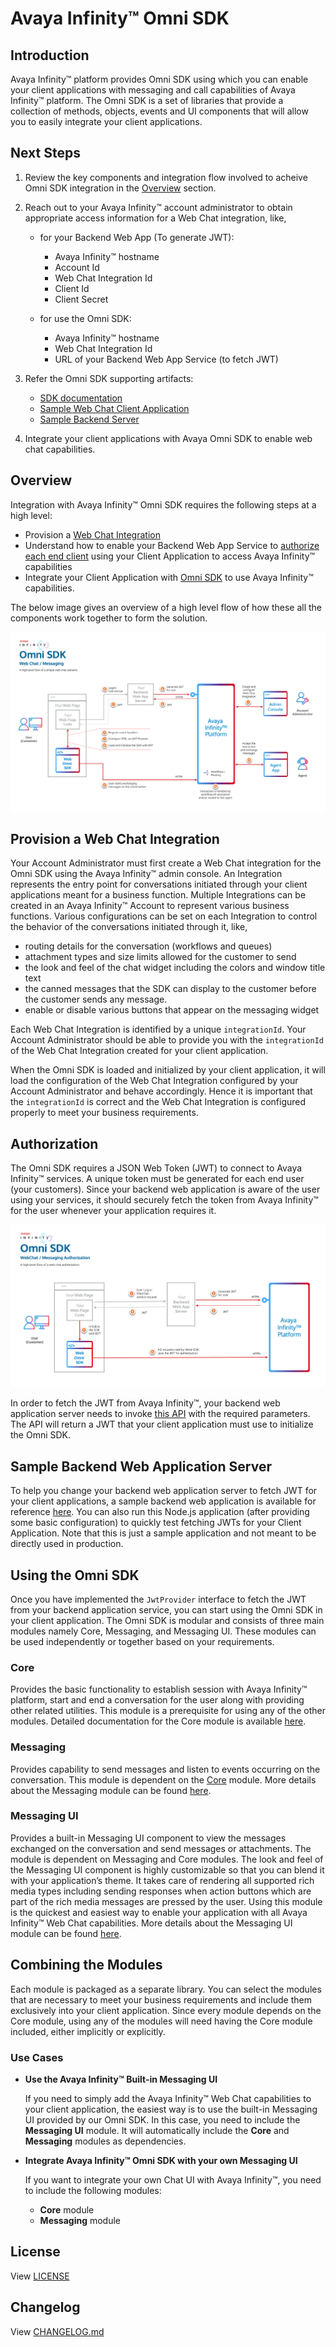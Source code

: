 # Avaya Infinity™ Omni SDK

## Introduction

Avaya Infinity™ platform provides Omni SDK using which you can enable your client applications with messaging and call capabilities of Avaya Infinity™ platform. The Omni SDK is a set of libraries that provide a collection of methods, objects, events and UI components that will allow you to easily integrate your client applications.

## Next Steps

1. Review the key components and integration flow involved to acheive Omni SDK integration in the [Overview](#overview) section.
2. Reach out to your Avaya Infinity™ account administrator to obtain appropriate access information for a Web Chat integration, like,

   - for your Backend Web App (To generate JWT):
  
     - Avaya Infinity™ hostname
     - Account Id
     - Web Chat Integration Id
     - Client Id
     - Client Secret

   - for use the Omni SDK:

     - Avaya Infinity™ hostname
     - Web Chat Integration Id
     - URL of your Backend Web App Service (to fetch JWT)

3. Refer the Omni SDK supporting artifacts:
   - [SDK documentation](https://glowing-carnival-jnk6qpo.pages.github.io/)
   - [Sample Web Chat Client Application](./sample-app-messaging/)
   - [Sample Backend Server](https://github.com/Avaya-Infinity/omni-sdk-starter-kit)
4. Integrate your client applications with Avaya Omni SDK to enable web chat capabilities.

## Overview

Integration with Avaya Infinity™ Omni SDK requires the following steps at a high level:

- Provision a [Web Chat Integration](#provision-a-web-chat-integration)
- Understand how to enable your Backend Web App Service to [authorize each end client](#authorization) using your Client Application to access Avaya Infinity™ capabilities
- Integrate your Client Application with [Omni SDK](#using-the-omni-sdk) to use Avaya Infinity™ capabilities.

The below image gives an overview of a high level flow of how these all the  components work together to form the solution.

![Omni SDK Overview](images/omni-sdk-overview.png)

## Provision a Web Chat Integration

Your Account Administrator must first create a Web Chat integration for the Omni SDK using the Avaya Infinity™ admin console. An Integration represents the entry point for conversations initiated through your client applications meant for a business function. Multiple Integrations can be created in an Avaya Infinity™ Account to represent various business functions. Various configurations can be set on each Integration to control the behavior of the conversations initiated through it, like,

- routing details for the conversation (workflows and queues)
- attachment types and size limits allowed for the customer to send
- the look and feel of the chat widget including the colors and window title text
- the canned messages that the SDK can display to the customer before the customer sends any message.
- enable or disable various buttons that appear on the messaging widget

Each Web Chat Integration is identified by a unique `integrationId`. Your Account Administrator should be able to provide you with the `integrationId` of the Web Chat Integration created for your client application.

When the Omni SDK is loaded and initialized by your client application, it will load the configuration of the Web Chat Integration configured by your Account Administrator and behave accordingly. Hence it is important that the `integrationId` is correct and the Web Chat Integration is configured properly to meet your business requirements.

## Authorization

The Omni SDK requires a JSON Web Token (JWT) to connect to Avaya Infinity™ services. A unique token must be generated for each end user (your customers). Since your backend web application is aware of the user using your services, it should securely fetch the token from Avaya Infinity™ for the user whenever your application requires it.

![Omni SDK Authorization](images/omni-sdk-auth.png)

In order to fetch the JWT from Avaya Infinity™, your backend web application server needs to invoke [this API](doc:generate-jwt-api) with the required parameters. The API will return a JWT that your client application must use to initialize the Omni SDK.

## Sample Backend Web Application Server

To help you change your backend web application server to fetch JWT for your client applications, a sample backend web application is available for reference [here](https://github.com/Avaya-Infinity/omni-sdk-starter-kit). You can also run this Node.js application (after providing some basic configuration) to quickly test fetching JWTs for your Client Application. Note that this is just a sample application and not meant to be directly used in production.

## Using the Omni SDK

Once you have implemented the `JwtProvider` interface to fetch the JWT from your backend application service, you can start using the Omni SDK in your client application. The Omni SDK is modular and consists of three main modules namely Core, Messaging, and Messaging UI. These modules can be used independently or together based on your requirements.

### Core

Provides the basic functionality to establish session with Avaya Infinity™ platform, start and end a conversation for the user along with providing other related utilities. This module is a prerequisite for using any of the other modules. Detailed documentation for the Core module is available [here](./core.md).

### Messaging

Provides capability to send messages and listen to events occurring on the conversation. This module is dependent on the [Core](#core) module. More details about the Messaging module can be found [here](./messaging.md).

### Messaging UI

Provides a built-in Messaging UI component to view the messages exchanged on the conversation and send messages or attachments. The module is dependent on Messaging and Core modules. The look and feel of the Messaging UI component is highly customizable so that you can blend it with your application’s theme. It takes care of rendering all supported rich media types including sending responses when action buttons which are part of the rich media messages are pressed by the user. Using this module is the quickest and easiest way to enable your application with all Avaya Infinity™ Web Chat capabilities. More details about the Messaging UI module can be found [here](./messaging-ui.md).

## Combining the Modules

Each module is packaged as a separate library. You can select the modules that are necessary to meet your business requirements and include them exclusively into your client application. Since every module depends on the Core module, using any of the modules will need having the Core module included, either implicitly or explicitly.

### Use Cases

- **Use the Avaya Infinity™ Built-in Messaging UI**

  If you need to simply add the Avaya Infinity™ Web Chat capabilities to your client application, the easiest way is to use the built-in Messaging UI provided by our Omni SDK. In this case, you need to include the **Messaging UI** module. It will automatically include the **Core** and **Messaging** modules as dependencies.

- **Integrate Avaya Infinity™ Omni SDK with your own Messaging UI**

  If you want to integrate your own Chat UI with Avaya Infinity™, you need to include the following modules:
  - **Core** module
  - **Messaging** module

## License

View [LICENSE](https://support.avaya.com/css/public/documents/101038288)

## Changelog

View [CHANGELOG.md](./CHANGELOG.md)

